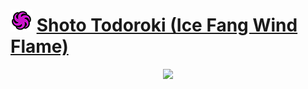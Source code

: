 # ![Image](/icons/technical.png) [Shoto Todoroki (Ice Fang Wind Flame)](https://ultrarumble.com/character/4#Variant-1)
<p align="center">
    <img src="https://ultrarumble.com/assets/Character/Ch004/GUI/Variation/T_ui_Ch004_Variation_401.png" /><br/>
</p>
